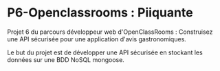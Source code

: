 # P6-Openclassrooms : Piiquante #

Projet 6 du parcours développeur web d'OpenClassRooms : Construisez une API sécurisée pour une application d'avis gastronomiques.

Le but du projet est de développer une API sécurisée en stockant les données sur une BDD NoSQL mongoose.
